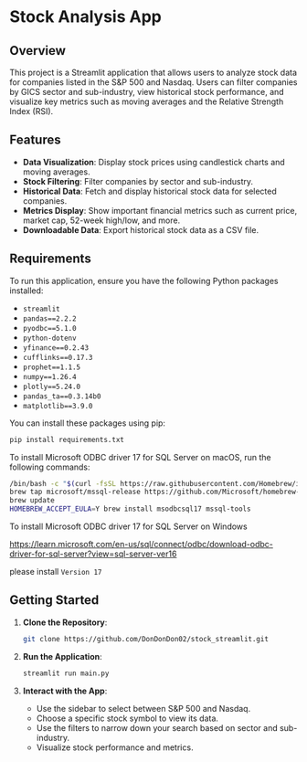 # Stock Analysis App

## Overview
This project is a Streamlit application that allows users to analyze stock data for companies listed in the S&P 500 and Nasdaq. Users can filter companies by GICS sector and sub-industry, view historical stock performance, and visualize key metrics such as moving averages and the Relative Strength Index (RSI).

## Features
- **Data Visualization**: Display stock prices using candlestick charts and moving averages.
- **Stock Filtering**: Filter companies by sector and sub-industry.
- **Historical Data**: Fetch and display historical stock data for selected companies.
- **Metrics Display**: Show important financial metrics such as current price, market cap, 52-week high/low, and more.
- **Downloadable Data**: Export historical stock data as a CSV file.

## Requirements
To run this application, ensure you have the following Python packages installed:

- `streamlit`
- `pandas==2.2.2`
- `pyodbc==5.1.0`
- `python-dotenv`
- `yfinance==0.2.43`
- `cufflinks==0.17.3`
- `prophet==1.1.5`
- `numpy==1.26.4`
- `plotly==5.24.0`
- `pandas_ta==0.3.14b0`
- `matplotlib==3.9.0`

You can install these packages using pip:
```bash
pip install requirements.txt
```
To install Microsoft ODBC driver 17 for SQL Server on macOS, run the following commands:
```bash
/bin/bash -c "$(curl -fsSL https://raw.githubusercontent.com/Homebrew/install/master/install.sh)"
brew tap microsoft/mssql-release https://github.com/Microsoft/homebrew-mssql-release
brew update
HOMEBREW_ACCEPT_EULA=Y brew install msodbcsql17 mssql-tools
```
To install Microsoft ODBC driver 17 for SQL Server on Windows

https://learn.microsoft.com/en-us/sql/connect/odbc/download-odbc-driver-for-sql-server?view=sql-server-ver16 

please install `Version 17`

## Getting Started
1. **Clone the Repository**: 
   ```bash
   git clone https://github.com/DonDonDon02/stock_streamlit.git
   
   ```

2. **Run the Application**:
   ```bash
   streamlit run main.py
   ```

3. **Interact with the App**:
   - Use the sidebar to select between S&P 500 and Nasdaq.
   - Choose a specific stock symbol to view its data.
   - Use the filters to narrow down your search based on sector and sub-industry.
   - Visualize stock performance and metrics.
